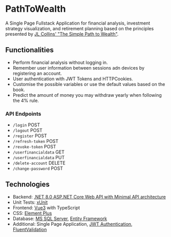 # PathToWealth

 A Single Page Fullstack Application for financial analysis, investment strategy visualization, and retirement planning based on the principles presented by [JL Collins' "The Simple Path to Wealth"](https://www.amazon.com/Simple-Path-Wealth-financial-independence/dp/1533667926).

## Functionalities

- Perform financial analysis without logging in.
- Remember user information between sessions adn devices by registering an account.
- User authentication with JWT Tokens and HTTPCookies.
- Customise the possible variables or use the default values based on the book.
- Predict the amount of money you may withdraw yearly when following the 4% rule.

### API Endpoints

* `/login` POST
* `/logout` POST
* `/register` POST
* `/refresh-token` POST
* `/revoke-token` POST
* `/userfinancialdata` GET
* `/userfinancialdata` PUT
* `/delete-account` DELETE
* `/change-password` POST

## Technologies

* Backend: [.NET 8.0 ASP.NET Core Web API with Minimal API architecture](https://learn.microsoft.com/en-us/aspnet/core/tutorials/min-web-api?view=aspnetcore-8.0&tabs=visual-studio)
* Unit Tests: [xUnit](https://xunit.net/)
* Frontend: [Vue3](https://vuejs.org/) with TypeScript
* CSS: [Element Plus](https://element-plus.org/)
* Database: [MS SQL Server](https://www.microsoft.com/en-us/sql-server/), [Entity Framework](https://learn.microsoft.com/en-us/ef/)
* Additional: Single Page Application, [JWT Authentication](https://jwt.io/introduction), [FluentValidation](https://fluentvalidation.net/)

